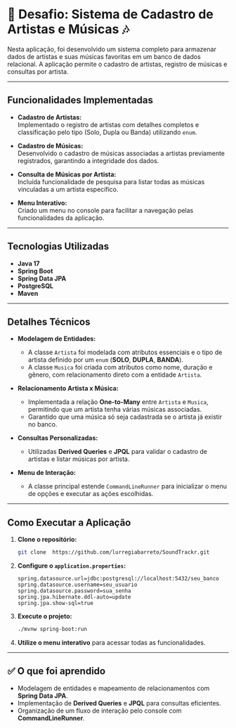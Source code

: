 # 🎵 Desafio: Sistema de Cadastro de Artistas e Músicas 🎶

Nesta aplicação, foi desenvolvido um sistema completo para armazenar dados de artistas e suas músicas favoritas em um banco de dados relacional. A aplicação permite o cadastro de artistas, registro de músicas e consultas por artista.

---

##  Funcionalidades Implementadas

- **Cadastro de Artistas:**  
  Implementado o registro de artistas com detalhes completos e classificação pelo tipo (Solo, Dupla ou Banda) utilizando `enum`.

- **Cadastro de Músicas:**  
  Desenvolvido o cadastro de músicas associadas a artistas previamente registrados, garantindo a integridade dos dados.

- **Consulta de Músicas por Artista:**  
  Incluída funcionalidade de pesquisa para listar todas as músicas vinculadas a um artista específico.

- **Menu Interativo:**  
  Criado um menu no console para facilitar a navegação pelas funcionalidades da aplicação.

---

##  Tecnologias Utilizadas

- **Java 17**
- **Spring Boot**
- **Spring Data JPA**
- **PostgreSQL**
- **Maven**

---

##  Detalhes Técnicos

- **Modelagem de Entidades:**
   - A classe `Artista` foi modelada com atributos essenciais e o tipo de artista definido por um `enum` (**SOLO**, **DUPLA**, **BANDA**).
   - A classe `Musica` foi criada com atributos como nome, duração e gênero, com relacionamento direto com a entidade `Artista`.

- **Relacionamento Artista x Música:**
   - Implementada a relação **One-to-Many** entre `Artista` e `Musica`, permitindo que um artista tenha várias músicas associadas.
   - Garantido que uma música só seja cadastrada se o artista já existir no banco.

- **Consultas Personalizadas:**
   - Utilizadas **Derived Queries** e **JPQL** para validar o cadastro de artistas e listar músicas por artista.

- **Menu de Interação:**
   - A classe principal estende `CommandLineRunner` para inicializar o menu de opções e executar as ações escolhidas.

---

##  Como Executar a Aplicação

1. **Clone o repositório:**
   ```bash
   git clone  https://github.com/lurregiabarreto/SoundTrackr.git

   ```

2. **Configure o `application.properties`:**
   ```properties
   spring.datasource.url=jdbc:postgresql://localhost:5432/seu_banco
   spring.datasource.username=seu_usuario
   spring.datasource.password=sua_senha
   spring.jpa.hibernate.ddl-auto=update
   spring.jpa.show-sql=true
   ```

3. **Execute o projeto:**
   ```bash
   ./mvnw spring-boot:run
   ```

4. **Utilize o menu interativo** para acessar todas as funcionalidades.

---

## ✅ O que foi aprendido

- Modelagem de entidades e mapeamento de relacionamentos com **Spring Data JPA**.
- Implementação de **Derived Queries** e **JPQL** para consultas eficientes.
- Organização de um fluxo de interação pelo console com **CommandLineRunner**.
